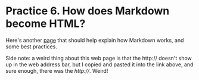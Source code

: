 # Practice 6.  How does Markdown become HTML?

Here's another [page](http://kirkstrobeck.github.io/whatismarkdown.com/) that should help explain how Markdown works, and some best practices.

Side note: a weird thing about this web page is that the http:// doesn't show up in the web address bar, but I copied and pasted it into the link above, and sure enough, there was the *http://*.  Weird!
